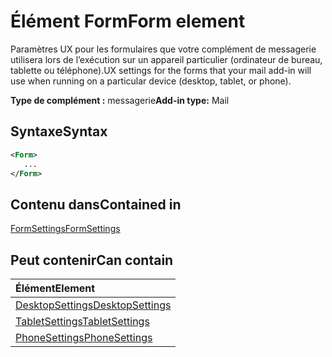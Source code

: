 # <a name="form-element"></a><span data-ttu-id="618e0-101">Élément Form</span><span class="sxs-lookup"><span data-stu-id="618e0-101">Form element</span></span>

<span data-ttu-id="618e0-102">Paramètres UX pour les formulaires que votre complément de messagerie utilisera lors de l’exécution sur un appareil particulier (ordinateur de bureau, tablette ou téléphone).</span><span class="sxs-lookup"><span data-stu-id="618e0-102">UX settings for the forms that your mail add-in will use when running on a particular device (desktop, tablet, or phone).</span></span>

<span data-ttu-id="618e0-103">**Type de complément :** messagerie</span><span class="sxs-lookup"><span data-stu-id="618e0-103">**Add-in type:** Mail</span></span>

## <a name="syntax"></a><span data-ttu-id="618e0-104">Syntaxe</span><span class="sxs-lookup"><span data-stu-id="618e0-104">Syntax</span></span>

```XML
<Form>
   ...
</Form>
```

## <a name="contained-in"></a><span data-ttu-id="618e0-105">Contenu dans</span><span class="sxs-lookup"><span data-stu-id="618e0-105">Contained in</span></span>

[<span data-ttu-id="618e0-106">FormSettings</span><span class="sxs-lookup"><span data-stu-id="618e0-106">FormSettings</span></span>](formsettings.md)


## <a name="can-contain"></a><span data-ttu-id="618e0-107">Peut contenir</span><span class="sxs-lookup"><span data-stu-id="618e0-107">Can contain</span></span>

|<span data-ttu-id="618e0-108">**Élément**</span><span class="sxs-lookup"><span data-stu-id="618e0-108">**Element**</span></span>|
|:-----|
|[<span data-ttu-id="618e0-109">DesktopSettings</span><span class="sxs-lookup"><span data-stu-id="618e0-109">DesktopSettings</span></span>](desktopsettings.md)|
|[<span data-ttu-id="618e0-110">TabletSettings</span><span class="sxs-lookup"><span data-stu-id="618e0-110">TabletSettings</span></span>](tabletsettings.md)|
|[<span data-ttu-id="618e0-111">PhoneSettings</span><span class="sxs-lookup"><span data-stu-id="618e0-111">PhoneSettings</span></span>](phonesettings.md)|
